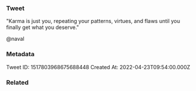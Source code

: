 ### Tweet
"Karma is just you, repeating your patterns, virtues, and flaws until you finally get what you deserve."

@naval

### Metadata
Tweet ID: 1517803968675688448
Created At: 2022-04-23T09:54:00.000Z

### Related

